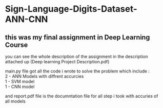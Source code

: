 # Sign-Language-Digits-Dataset-ANN-CNN
## this was my final assignment in Deep Learning Course

you can see the whole description of the assignment in the description attached up (Deep learning Project Description.pdf)

main.py file got all the code i wrote to solve the problem which include :</br>
2 - ANN Models with diffrent accurcies<br>
1 - SVM model <br>
1 - CNN model<br>

and report.pdf file is the documntation file for all step i took with accuries of all models
